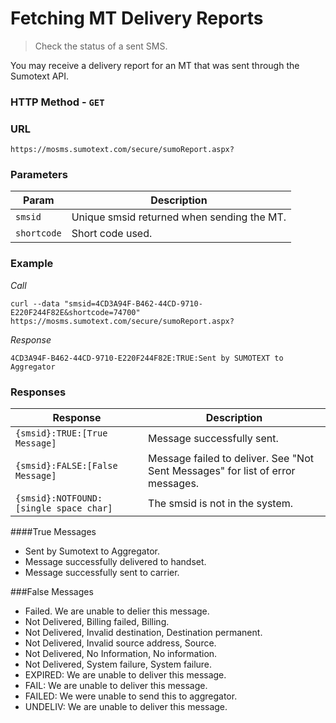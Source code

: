 Fetching MT Delivery Reports
========
> Check the status of a sent SMS.

You may receive a delivery report for an MT that was sent through the Sumotext API.

### HTTP Method - `GET`

### URL
```
https://mosms.sumotext.com/secure/sumoReport.aspx?
```

### Parameters
Param | Description
--- | --- 
`smsid` | Unique smsid returned when sending the MT.
`shortcode` | Short code used.

### Example

*Call*
```
curl --data "smsid=4CD3A94F-B462-44CD-9710-E220F244F82E&shortcode=74700" https://mosms.sumotext.com/secure/sumoReport.aspx?
```
*Response*
```
4CD3A94F-B462-44CD-9710-E220F244F82E:TRUE:Sent by SUMOTEXT to Aggregator
```

### Responses
Response | Description
--- | --- 
`{smsid}:TRUE:[True Message]` | Message successfully sent.
`{smsid}:FALSE:[False Message]` | Message failed to deliver. See "Not Sent Messages" for list of error messages.
`{smsid}:NOTFOUND:[single space char]` | The smsid is not in the system.

####True Messages
* Sent by Sumotext to Aggregator.
* Message successfully delivered to handset.
* Message successfully sent to carrier.

###False Messages
* Failed. We are unable to delier this message.
* Not Delivered, Billing failed, Billing.
* Not Delivered, Invalid destination, Destination permanent.
* Not Delivered, Invalid source address, Source.
* Not Delivered, No Information, No information.
* Not Delivered, System failure, System failure.
* EXPIRED: We are unable to deliver this message.
* FAIL: We are unable to deliver this message.
* FAILED: We were unable to send this to aggregator.
* UNDELIV: We are unable to deliver this message.